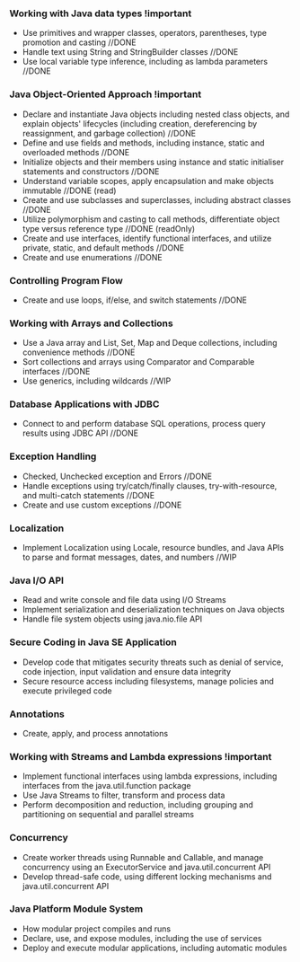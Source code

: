 ### Working with Java data types !important
* Use primitives and wrapper classes, operators, parentheses, type promotion and casting //DONE
* Handle text using String and StringBuilder classes //DONE
* Use local variable type inference, including as lambda parameters //DONE

### Java Object-Oriented Approach !important
* Declare and instantiate Java objects including nested class objects, and explain objects' lifecycles (including creation, dereferencing by reassignment, and garbage collection) //DONE 
* Define and use fields and methods, including instance, static and overloaded methods //DONE
* Initialize objects and their members using instance and static initialiser statements and constructors //DONE 
* Understand variable scopes, apply encapsulation and make objects immutable //DONE (read)
* Create and use subclasses and superclasses, including abstract classes //DONE
* Utilize polymorphism and casting to call methods, differentiate object type versus reference type //DONE (readOnly)
* Create and use interfaces, identify functional interfaces, and utilize private, static, and default methods //DONE
* Create and use enumerations //DONE

### Controlling Program Flow
* Create and use loops, if/else, and switch statements //DONE

### Working with Arrays and Collections
* Use a Java array and List, Set, Map and Deque collections, including convenience methods //DONE
* Sort collections and arrays using Comparator and Comparable interfaces //DONE
* Use generics, including wildcards //WIP

### Database Applications with JDBC
* Connect to and perform database SQL operations, process query results using JDBC API  //DONE

### Exception Handling
* Checked, Unchecked exception and Errors //DONE
* Handle exceptions using try/catch/finally clauses, try-with-resource, and multi-catch statements //DONE
* Create and use custom exceptions //DONE

### Localization
* Implement Localization using Locale, resource bundles, and Java APIs to parse and format messages, dates, and numbers //WIP

### Java I/O API
* Read and write console and file data using I/O Streams
* Implement serialization and deserialization techniques on Java objects
* Handle file system objects using java.nio.file API

### Secure Coding in Java SE Application
* Develop code that mitigates security threats such as denial of service, code injection, input validation and ensure data integrity
* Secure resource access including filesystems, manage policies and execute privileged code

### Annotations
* Create, apply, and process annotations

### Working with Streams and Lambda expressions !important
* Implement functional interfaces using lambda expressions, including interfaces from the java.util.function package
* Use Java Streams to filter, transform and process data
* Perform decomposition and reduction, including grouping and partitioning on sequential and parallel streams

### Concurrency
* Create worker threads using Runnable and Callable, and manage concurrency using an ExecutorService and java.util.concurrent API
* Develop thread-safe code, using different locking mechanisms and java.util.concurrent API

### Java Platform Module System
* How modular project compiles and runs
* Declare, use, and expose modules, including the use of services
* Deploy and execute modular applications, including automatic modules
